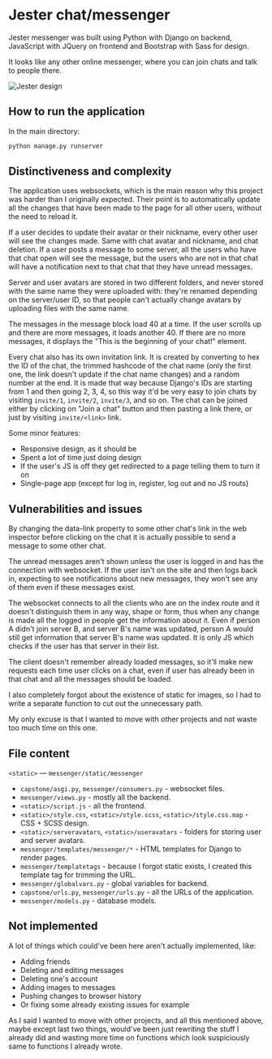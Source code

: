 # Jester chat/messenger
Jester messenger was built using Python with Django on backend, JavaScript with JQuery on frontend and Bootstrap with Sass for design.

It looks like any other online messenger, where you can join chats and talk to people there.

![Jester design](https://lh3.googleusercontent.com/fife/AMPSemc_SIB_SUfjCa_-BvK3C0ufprUn-NpQLQpMzof4QhXDQE5qCXeIjMaX2IzN9DT-AWCVxIoHlDn5m7la5oJkWTIk4qvsFWayi5FH8EZQhYgxLF0o11m3HY63u8mbkdxrE0zSShZWm7UM7GKyBiMDmKCU7kRSRZ3p-gSGrZCRedl2h30Jg6Npr2TcU4Y1f-LruxzqMmSBWFvnD5srg1pP0QKroh-2HUW2UAPlHv0rca6cEldbZugQ8Itct6VBkv7FDhRJO3j0nPO1jFFQj2L1r8DjJbQdYtTxPMgOkSpU2EzN2VwazBqDlVwpsiw1BaMHmmFtizzdQ1VA2usnqG9Q_y7TSdPsDdq2D3DZnk7FQ-ZeKPwwIlIH8yua9JhDIfc-nFdHtCIHwr3ZnDIrl-a-cZK1Dek7s6CdJ6lb9-1X41W99OOYIS-QfVER4ZSbnfNxtgNliVyu4WAUieIScp6C6Ihq5qBISkmPtSI6u9t_paDYefUBhn50nzfjH2nYq7RmMFImayFKqr3x031kGD6L-0zi_g3oLcGsOhHjNZgeEEhSf8VV9DbjgrwdUqkrpG2HgKgS3jaEbPAkHZj4AQfdx7MU3-OEUOjXGxkhZEbKWfAayiEINddA1IivMK1rphyEC_9cdwCLTj7TtX0HVqcceO3070WhzGybehtPvdn_-6TPp942VE9fR4ZfzFYkq0vbHZQKv0iHmY-GLakbImbFAJxlXx0vxOath_E28MHc3hnNKctWOsnl0M0juuETS8Fv9AETfiGpRy5pX6r9xzv3Ms-oYUdAcU5AqgU9q40TBBtI9FQHYltedhq3OPZf3q1tCbhaYb7W3gS9iGCgfPrqaknCkXdmMU9ocD_MdXtmRTU_XB6HKnY31uVq4Xcc6YxrIGSKyvnElaAz5wssi3ngro6mx61DfY47dcaV9C9pHeHitPrMzqpXnSkj0yn7iLDqZxFdM1U_EYlZFp-rnQCcc7UWKFJWOT_vPgTjI5_RWVa5ZkpN9_Y9XRku3Cra8UIW7UO41h9thrvKOL86lpZETgp1G1_I86hUblkJ_ciyU_4uYOI499fFlK9h8XFglB2iayezVwaEmMPslFdDXmW-xgkPmGhvkHBYc9QZbZ-3khLnxk0cAQI11qVlb4f9QnKAEpBpW-mfBL2yumLT-UAMiZ_7sMAohe_DuJ1eo58Dt82_PRhpw8GvCy2flDSf-wwcjqtVkPJWxbfmhHYoOl-deozrbTYIo4Jfouiajqjomfbb9W6qGh76mNoIJyrMBJyNhnyyAiJYChlTEgmyzjwDNYDb3APj8WK9KPnyOH5iLv3ozKCt1XMQnhNHSP-Ht7h4Mz0fs09p9L41hts7qr1bRbVZ7zU2oUZOXBX_eLO_Fkcb5Th3AI1u_rUJbnXZ4GPB2w_GDVTYFy2kwCcHyozkgPmt3B_X14YO5k1cFAtSVvQi_6Yx82iLWIV00WtC2bNQRQ5dKgYZfL9w_Gj0YD8h-Qp3pMlnI_yZUv9p3tAM4w6s4-1wTFNYzmRftuyA=w2560-h1386)

## How to run the application
In the main directory:
```bash
python manage.py runserver
```

## Distinctiveness and complexity
The application uses websockets, which is the main reason why this project was harder than I originally expected. Their point is to automatically update all the changes that have been made to the page for all other users, without the need to reload it.

If a user decides to update their avatar or their nickname, every other user will see the changes made. Same with chat avatar and nickname, and chat deletion. If a user posts a message to some server, all the users who have that chat open will see the message, but the users who are not in that chat will have a notification next to that chat that they have unread messages.

Server and user avatars are stored in two different folders, and never stored with the same name they were uploaded with: they're renamed depending on the server/user ID, so that people can't actually change avatars by uploading files with the same name.

The messages in the message block load 40 at a time. If the user scrolls up and there are more messages, it loads another 40. If there are no more messages, it displays the "This is the beginning of your chat!" element.

Every chat also has its own invitation link. It is created by converting to hex the ID of the chat, the trimmed hashcode of the chat name (only the first one, the link doesn't update if the chat name changes) and a random number at the end. It is made that way because Django's IDs are starting from 1 and then going 2, 3, 4, so this way it'd be very easy to join chats by visiting `invite/1`, `invite/2`, `invite/3`, and so on. The chat can be joined either by clicking on "Join a chat" button and then pasting a link there, or just by visiting `invite/<link>` link.

Some minor features:
* Responsive design, as it should be
* Spent a lot of time just doing design
* If the user's JS is off they get redirected to a page telling them to turn it on
* Single-page app (except for log in, register, log out and no JS routs)

## Vulnerabilities and issues
By changing the data-link property to some other chat's link in the web inspector before clicking on the chat it is actually possible to send a message to some other chat.

The unread messages aren't shown unless the user is logged in and has the connection with websocket. If the user isn't on the site and then logs back in, expecting to see notifications about new messages, they won't see any of them even if these messages exist.

The websocket connects to all the clients who are on the index route and it doesn't distinguish them in any way, shape or form, thus when any change is made all the logged in people get the information about it. Even if person A didn't join server B, and server B's name was updated, person A would still get information that server B's name was updated. It is only JS which checks if the user has that server in their list.

The client doesn't remember already loaded messages, so it'll make new requests each time user clicks on a chat, even if user has already been in that chat and all the messages should be loaded.

I also completely forgot about the existence of static for images, so I had to write a separate function to cut out the unnecessary path.

My only excuse is that I wanted to move with other projects and not waste too much time on this one.

## File content
`<static>` — `messenger/static/messenger`
* `capstone/asgi.py`, `messenger/consumers.py` - websocket files.
* `messenger/views.py` - mostly all the backend.
* `<static>/script.js` - all the frontend.
* `<static>/style.css`, `<static>/style.scss`, `<static>/style.css.map` - CSS + SCSS design.
* `<static>/serveravatars`, `<static>/useravatars` - folders for storing user and server avatars.
* `messenger/templates/messenger/*` - HTML templates for Django to render pages.
* `messenger/templatetags` - because I forgot static exists, I created this template tag for trimming the URL.
* `messenger/globalvars.py` - global variables for backend.
* `capstone/urls.py`, `messenger/urls.py` - all the URLs of the application.
* `messenger/models.py` - database models.

## Not implemented
A lot of things which could've been here aren't actually implemented, like:
* Adding friends
* Deleting and editing messages
* Deleting one's account
* Adding images to messages
* Pushing changes to browser history
* Or fixing some already existing issues for example

As I said I wanted to move with other projects, and all this mentioned above, maybe except last two things, would've been just rewriting the stuff I already did and wasting more time on functions which look suspiciously same to functions I already wrote.